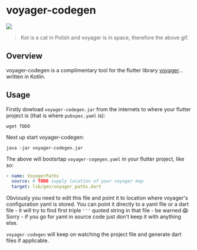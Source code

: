 # voyager-codegen

![](https://media.giphy.com/media/w3J7mstYCISqs/giphy.gif)

> Kot is a cat in Polish and voyager is in space, therefore the above gif.

## Overview

voyager-codegen is a complimentary tool for the flutter library [voyager](https://github.com/vishna/voyager)... written in Kotlin.

## Usage

Firstly dowload `voyager-codegen.jar` from the internets to where your flutter project is (that is where `pubspec.yaml` is):

```
wget TODO
```

Next up start voyager-codegen:

```
java -jar voyager-codegen.jar
```

The above will bootsrtap `voyager-cogegen.yaml` in your flutter project, like so:

```yaml
- name: VoyagerPaths
  source: # TODO supply location of your voyager map
  target: lib/gen/voyager_paths.dart
```

Obviously you need to edit this file and point it to location where voyager's configuration yaml is stored. You can point it directly to a yaml file or a dart file - it will try to find first triple ```'''``` quoted string in that file - be warned 😱 Sorry - if you go for yaml in source code just don't keep it with anything else.

`voyager-codegen` will keep on watching the project file and generate dart files if applicable.